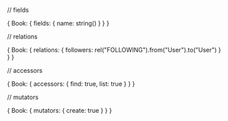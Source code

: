 // fields 

{
  Book: {
    fields: {
      name: string()
    }
  }
}

// relations 

{
  Book: {
    relations: {
      followers: rel("FOLLOWING").from("User").to("User")
    }
  }
}

// accessors 

{ 
  Book: {
    accessors: {
      find: true,
      list: true
    }
  }
}

// mutators 

{
  Book: {
    mutators: {
      create: true
    }
  }
}